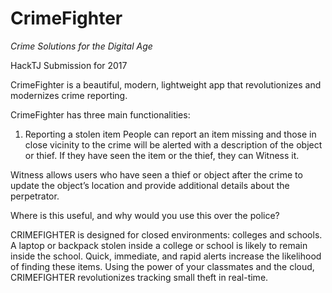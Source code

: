 # CrimeFighter
_Crime Solutions for the Digital Age_

HackTJ Submission for 2017



CrimeFighter is a beautiful, modern, lightweight app that revolutionizes and modernizes crime reporting.

CrimeFighter has three main functionalities:

1. Reporting a stolen item
People can report an item missing and those in close vicinity to the crime will be alerted with a description of the object or thief. If they have seen the item or the thief, they can Witness it.

Witness allows users who have seen a thief or object after the crime to update the object’s location and provide additional details about the perpetrator.

Where is this useful, and why would you use this over the police?

CRIMEFIGHTER is designed for closed environments: colleges and schools. A laptop or backpack stolen inside a college or school is likely to remain inside the school. Quick, immediate, and rapid alerts increase the likelihood of finding these items. Using the power of your classmates and the cloud, CRIMEFIGHTER revolutionizes tracking small theft in real-time.
